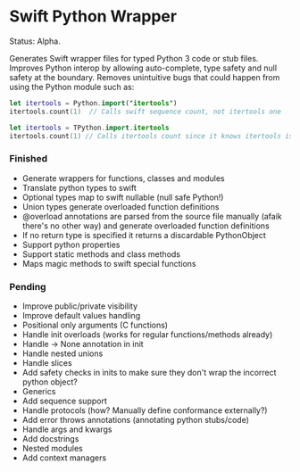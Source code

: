 # Swift Python Wrapper

Status: Alpha.

Generates Swift wrapper files for typed Python 3 code or stub files. Improves Python interop by allowing auto-complete, type safety and null safety at the boundary. Removes unintuitive bugs that could happen from using the Python module such as:

```Swift
let itertools = Python.import("itertools")
itertools.count(1)  // Calls swift sequence count, not itertools one
```

```Swift
let itertools = TPython.import.itertools
itertools.count(1) // Calls itertools count since it knows itertools is a module not a sequence and doesn't have a built in count
```

### Finished

- Generate wrappers for functions, classes and modules
- Translate python types to swift
- Optional types map to swift nullable (null safe Python!)
- Union types generate overloaded function definitions
- @overload annotations are parsed from the source file manually (afaik there's no other way) and generate overloaded function definitions
- If no return type is specified it returns a discardable PythonObject
- Support python properties
- Support static methods and class methods
- Maps magic methods to swift special functions

### Pending
- Improve public/private visibility
- Improve default values handling
- Positional only arguments (C functions)
- Handle init overloads (works for regular functions/methods already)
- Handle -> None annotation in init
- Handle nested unions
- Handle slices
- Add safety checks in inits to make sure they don't wrap the incorrect python object?
- Generics
- Add sequence support
- Handle protocols (how? Manually define conformance externally?)
- Add error throws annotations (annotating python stubs/code)
- Handle args and kwargs
- Add docstrings
- Nested modules
- Add context managers
